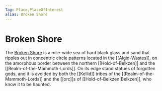 ```yaml
---
Tag: Place,PlaceOfInterest
alias: Broken Shore
---
```

# Broken Shore
The [Broken Shore](https://pathfinderwiki.com/wiki/Broken_Shore) is a mile-wide sea of hard black glass and sand that ripples out in concentric circle patterns located in the [[Algid-Wastes]], on the amorphous border between the northern [[Hold-of-Belkzen]] and the [[Realm-of-the-Mammoth-Lords]]. On its edge stand statues of forgotten gods, and it is avoided by both the [[Kellid]] tribes of the [[Realm-of-the-Mammoth-Lords]] and the [[orc]]s of [[Hold-of-Belkzen|Belkzen]], who know it to be haunted.